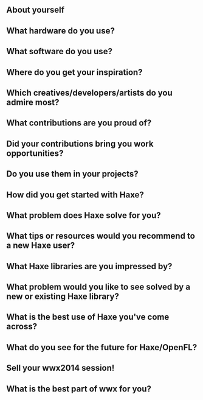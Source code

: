 [_template]: ../../templates/interview.html

## About yourself


## What hardware do you use?


## What software do you use?


## Where do you get your inspiration?


## Which creatives/developers/artists do you admire most?


## What contributions are you proud of?


## Did your contributions bring you work opportunities?


## Do you use them in your projects?


## How did you get started with Haxe?


## What problem does Haxe solve for you?


## What tips or resources would you recommend to a new Haxe user?


## What Haxe libraries are you impressed by?


## What problem would you like to see solved by a new or existing Haxe library?


## What is the best use of Haxe you've come across?


## What do you see for the future for Haxe/OpenFL?


## Sell your wwx2014 session!


## What is the best part of wwx for you?
